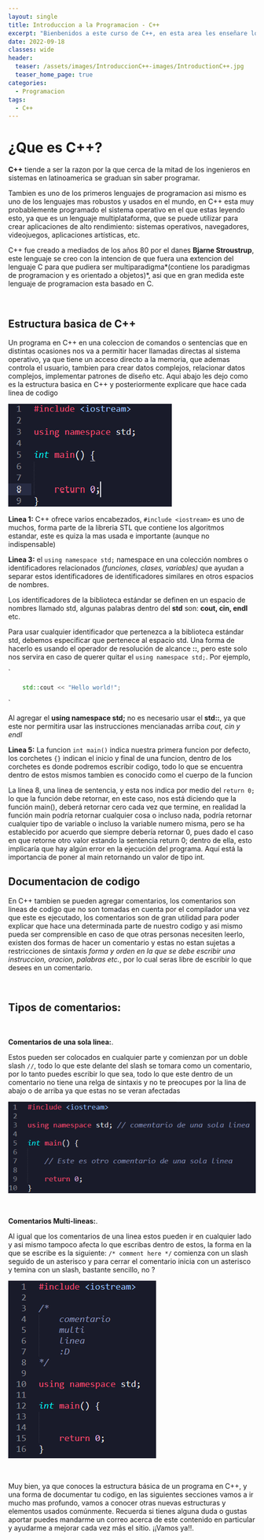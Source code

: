 ```yaml
---
layout: single
title: Introduccion a la Programacion - C++
excerpt: "Bienbenidos a este curso de C++, en esta area les enseñare lo basico, donde programaremos nuestra primera linea de codigo, veremos la estrucutra por defecto y que hace cada parte parte."
date: 2022-09-18
classes: wide
header:
  teaser: /assets/images/IntroduccionC++-images/IntroductionC++.jpg
  teaser_home_page: true
categories:
  - Programacion
tags:  
  - C++
---
```



# ¿Que es C++?


**C++** tiende a ser la razon por la que cerca de la mitad de los ingenieros en sistemas en latinoamerica se graduan sin saber programar.

Tambien es uno de los primeros lenguajes de programacion asi mismo es uno de los lenguajes mas robustos y usados en el mundo, en C++ esta muy probablemente programado el sistema operativo en el que estas leyendo esto, ya que es un lenguaje multiplataforma, que se puede utilizar para crear aplicaciones de alto rendimiento: sistemas operativos, navegadores, videojuegos, aplicaciones artísticas, etc.

C++ fue creado a mediados de los años 80 por el danes **Bjarne Stroustrup**, este lenguaje se creo con la intencion de que fuera una extencion del lenguaje C para que pudiera ser multiparadigma*(contiene los paradigmas de programacion y es orientado a objetos)*, asi que en gran medida este lenguaje de programacion esta basado en C.

<br>

## Estructura basica de C++

Un programa en C++ en una coleccion de comandos o sentencias que en distintas ocasiones nos va a permitir hacer llamadas directas al sistema operativo, ya que tiene un acceso directo a la memoria, que ademas controla el usuario, tambien para crear datos complejos, relacionar datos complejos, implementar patrones de diseño etc. Aqui abajo les dejo como es la estructura basica en C++ y posteriormente explicare que hace cada linea de codigo

![Struc Basic](/assets/images/IntroduccionC++-images/StrucBasic.png)



**Linea 1:** C++ ofrece varios encabezados, `#include <iostream>` es uno de muchos, forma parte de la libreria STL que contiene los algoritmos estandar, este es quiza la mas usada e importante (aunque no indispensable)


**Linea 3:** el `using namespace std;` namespace en una colección nombres o identificadores relacionados *(funciones, clases, variables)* que ayudan a separar estos identificadores de identificadores similares en otros espacios de nombres.

Los identificadores de la biblioteca estándar se definen en un espacio de nombres llamado std, algunas palabras dentro del **std** son: **cout, cin, endl** etc.

Para usar cualquier identificador que pertenezca a la biblioteca estándar std, debemos especificar que pertenece al espacio std. Una forma de hacerlo es usando el operador de resolución de alcance **::**, pero este solo nos servira en caso de querer quitar el `using namespace std;`. Por ejemplo,

`
```C++
    std::cout << "Hello world!";
```
`

Al agregar el **using namespace std;** no es necesario usar el **std::**, ya que este nor permitira usar las instrucciones mencianadas arriba *cout, cin y endl*


**Linea 5:** La funcion `int main()` indica nuestra primera funcion por defecto, los corchetes `{}` indican el inicio y final de una funcion, dentro de los corchetes es donde podremos escribir codigo, todo lo que se encuentra dentro de estos mismos tambien es conocido como el cuerpo de la funcion

La línea 8, una linea de sentencia, y esta nos indica por medio del `return 0;` lo que la función debe retornar, en este caso, nos está diciendo que la función main(), deberá retornar cero cada vez que termine, en realidad la función main podría retornar cualquier cosa o incluso nada, podría retornar cualquier tipo de variable o incluso la variable numero misma, pero se ha establecido por acuerdo que siempre debería retornar 0, pues dado el caso en que retorne otro valor estando la sentencia return 0; dentro de ella, esto implicaría que hay algún error en la ejecución del programa. Aquí está la importancia de poner al main retornando un valor de tipo int.


## Documentacion de codigo

En C++ tambien se pueden agregar comentarios, los comentarios son lineas de codigo que no son tomadas en cuenta por el compilador una vez que este es ejecutado, los comentarios son de gran utilidad para poder explicar que hace una determinada parte de nuestro codigo y asi mismo pueda ser comprensible en caso de que otras personas necesiten leerlo, existen dos formas de hacer un comentario y estas no estan sujetas a restricciones de sintaxis *forma y orden en la que se debe escribir una instruccion, oracion, palabras etc.*, por lo cual seras libre de escribir lo que desees en un comentario.

<br>


## Tipos de comentarios:

<br>

**Comentarios de una sola linea:**.

Estos pueden ser colocados en cualquier parte y comienzan por un doble slash `//`, todo lo que este delante del slash se tomara como un comentario, por lo tanto puedes escribir lo que sea, todo lo que este dentro de un comentario no tiene una relga de sintaxis y no te preocupes por la lina de abajo o de arriba ya que estas no se veran afectadas

![Commetn C++](/assets/images/IntroduccionC++-images/comentarioUnalinea.png)

<br>

**Comentarios Multi-lineas:**. 

Al igual que los comentarios de una linea estos pueden ir en cualquier lado y asi mismo tampoco afecta lo que escribas dentro de estos, la forma en la que se escribe es la siguiente: `/* comment here */` comienza con un slash seguido de un asterisco y para cerrar el comentario inicia con un asterisco y temina con un slash, bastante sencillo, no ?

![Comment C++](/assets/images/IntroduccionC++-images/comentarioMulti.png)

<br>


Muy bien, ya que conoces la estructura básica de un programa en C++, y una forma de documentar tu codigo, en las siguientes secciones vamos a ir mucho mas profundo, vamos a conocer otras nuevas estructuras y elementos usados comúnmente. Recuerda si tienes alguna duda o gustas aportar puedes mandarme un correo acerca de este contenido en particular y ayudarme a mejorar cada vez más el sitio. ¡¡Vamos ya!!.